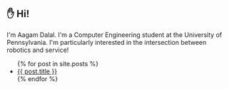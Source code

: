 ## ✋ Hi!
I'm Aagam Dalal. I'm a Computer Engineering student at the University of Pennsylvania. I'm particularly interested in the intersection between robotics and service!
<ul>
  {% for post in site.posts %}
    <li>
      <a href="{{ post.url }}">{{ post.title }}</a> 
    </li>
  {% endfor %}
</ul>
